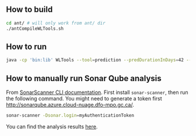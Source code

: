 ## How to build

```sh
cd ant/ # will only work from ant/ dir
./antCompileWLTools.sh
```

## How to run

```sh
java -cp 'bin:lib' WLTools --tool=prediction --predDurationInDays=42 --stageType=DISCHARGE_CFG_STATIC --startTimeISOFormat=2023-09-24T06:00:00Z --stationPredType=TIDAL:NON_STATIONARY_FOREMAN --stationIdInfo=StLawrence:Deschaillons:gridPoint-540 --tidalConstsInputInfo=NON_STATIONARY_JSON:dischargeClimatoTFHA:OneDSTLT --outputDirectory=NSTidePred/2023100406
```

## How to manually run Sonar Qube analysis

From [SonarScanner CLI documentation](https://docs.sonarsource.com/sonarqube/latest/analyzing-source-code/scanners/sonarscanner/). First install `sonar-scanner`, then run the following command. You might need to generate a token first <http://sonarqube.azure.cloud-nuage.dfo-mpo.gc.ca/>.

```sh
sonar-scanner -Dsonar.login=myAuthenticationToken
```

You can find the analysis results [here](http://sonarqube.azure.cloud-nuage.dfo-mpo.gc.ca/dashboard?id=spine%3Achs-wltools).
